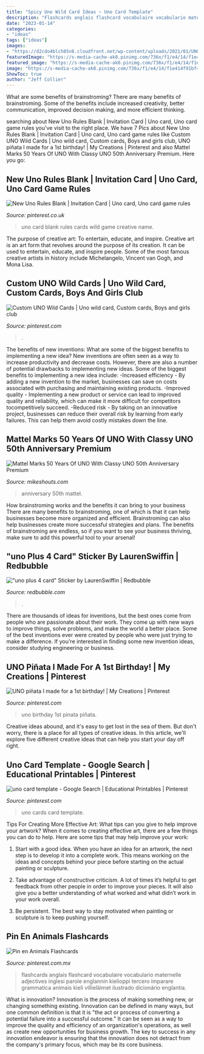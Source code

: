 ```yaml
---
title: "Spicy Uno Wild Card Ideas ~ Uno Card Template"
description: "Flashcards anglais flashcard vocabulaire vocabulario maternelle adjectives inglesi parole englannin kielioppi tercero imparare grammatica animais kieli villieläimet ilustrado dicionário englantia"
date: "2023-01-14"
categories:
- "ideas"
tags: ["ideas"]
images:
- "https://d2cdo4blch85n8.cloudfront.net/wp-content/uploads/2021/01/UNO-50th-Anniversary-Premium-Card-Set-image-5-1024x683.jpg"
featuredImage: "https://s-media-cache-ak0.pinimg.com/736x/f1/e4/14/f1e414f91bf4f9064438f099221ca6a4.jpg"
featured_image: "https://s-media-cache-ak0.pinimg.com/736x/f1/e4/14/f1e414f91bf4f9064438f099221ca6a4.jpg"
image: "https://s-media-cache-ak0.pinimg.com/736x/f1/e4/14/f1e414f91bf4f9064438f099221ca6a4.jpg"
ShowToc: true
author: "Jeff Collier"
---
```



What are some benefits of brainstroming?
There are many benefits of brainstroming. Some of the benefits include increased creativity, better communication, improved decision making, and more efficient thinking.

	

		
searching about New Uno Rules Blank | Invitation Card | Uno card, Uno card game rules you've visit to the right place. We have 7 Pics about New Uno Rules Blank | Invitation Card | Uno card, Uno card game rules like Custom UNO Wild Cards | Uno wild card, Custom cards, Boys and girls club, UNO piñata I made for a 1st birthday! | My Creations | Pinterest and also Mattel Marks 50 Years Of UNO With Classy UNO 50th Anniversary Premium. Here you go:
		
    
## New Uno Rules Blank | Invitation Card | Uno Card, Uno Card Game Rules

<img loading=lazy src="https://i.pinimg.com/originals/12/05/dd/1205ddd9a5b97f6fd41ebd25944a9b1d.jpg" onerror="this.onerror=null;this.src='https://tse1.mm.bing.net/th?id=OIP.Uvh8UwEOrTnIjGD2FTAwSgHaJ4&amp;pid=15.1';" alt="New Uno Rules Blank | Invitation Card | Uno card, Uno card game rules">

_Source: pinterest.co.uk_

>uno card blank rules cards wild game creative name. 

	

The purpose of creative art: To entertain, educate, and inspire.
Creative art is an art form that revolves around the purpose of its creation. It can be used to entertain, educate, and inspire people. Some of the most famous creative artists in history include Michelangelo, Vincent van Gogh, and Mona Lisa.

    
## Custom UNO Wild Cards | Uno Wild Card, Custom Cards, Boys And Girls Club

<img loading=lazy src="https://i.pinimg.com/736x/93/fb/be/93fbbee83ff4b9ebd3894c3b4d926ea6.jpg" onerror="this.onerror=null;this.src='https://tse1.mm.bing.net/th?id=OIP.S94KlHOhqXKAkWzcEB1S4AHaJ3&amp;pid=15.1';" alt="Custom UNO Wild Cards | Uno wild card, Custom cards, Boys and girls club">

_Source: pinterest.com_

>. 

	

The benefits of new inventions: What are some of the biggest benefits to implementing a new idea?
New inventions are often seen as a way to increase productivity and decrease costs. However, there are also a number of potential drawbacks to implementing new ideas. Some of the biggest benefits to implementing a new idea include: 
-Increased efficiency - By adding a new invention to the market, businesses can save on costs associated with purchasing and maintaining existing products. 
-Improved quality - Implementing a new product or service can lead to improved quality and reliability, which can make it more difficult for competitors tocompetitively succeed. 
-Reduced risk - By taking on an innovative project, businesses can reduce their overall risk by learning from early failures. This can help them avoid costly mistakes down the line.

    
## Mattel Marks 50 Years Of UNO With Classy UNO 50th Anniversary Premium

<img loading=lazy src="https://d2cdo4blch85n8.cloudfront.net/wp-content/uploads/2021/01/UNO-50th-Anniversary-Premium-Card-Set-image-5-1024x683.jpg" onerror="this.onerror=null;this.src='https://tse4.mm.bing.net/th?id=OIP.zZeXWZx2cbkrI-Ayfy3A1gHaE8&amp;pid=15.1';" alt="Mattel Marks 50 Years Of UNO With Classy UNO 50th Anniversary Premium">

_Source: mikeshouts.com_

>anniversary 50th mattel. 

	

How brainstroming works and the benefits it can bring to your business
There are many benefits to brainstroming, one of which is that it can help businesses become more organized and efficient. Brainstroming can also help businesses create more successful strategies and plans. The benefits of brainstroming are endless, so if you want to see your business thriving, make sure to add this powerful tool to your arsenal!

    
## &quot;uno Plus 4 Card&quot; Sticker By LaurenSwiffin | Redbubble

<img loading=lazy src="https://ih1.redbubble.net/image.960889097.6826/st,small,507x507-pad,600x600,f8f8f8.jpg" onerror="this.onerror=null;this.src='https://tse4.mm.bing.net/th?id=OIP.Rs-jn1G2WKLcQj7EcWu48wHaHa&amp;pid=15.1';" alt="&quot;uno plus 4 card&quot; Sticker by LaurenSwiffin | Redbubble">

_Source: redbubble.com_

>. 

	

There are thousands of ideas for inventions, but the best ones come from people who are passionate about their work. They come up with new ways to improve things, solve problems, and make the world a better place. Some of the best inventions ever were created by people who were just trying to make a difference. If you're interested in finding some new invention ideas, consider studying engineering or business.

    
## UNO Piñata I Made For A 1st Birthday! | My Creations | Pinterest

<img loading=lazy src="https://s-media-cache-ak0.pinimg.com/736x/44/fa/21/44fa2152ef78143d1f3d832b0834f6c9.jpg" onerror="this.onerror=null;this.src='https://tse2.mm.bing.net/th?id=OIP.xBWxvQOgT4mJlZ_kJHjQRQHaJ3&amp;pid=15.1';" alt="UNO piñata I made for a 1st birthday! | My Creations | Pinterest">

_Source: pinterest.com_

>uno birthday 1st pinata piñata. 

	

Creative ideas abound, and it's easy to get lost in the sea of them. But don't worry, there is a place for all types of creative ideas. In this article, we'll explore five different creative ideas that can help you start your day off right.

    
## Uno Card Template - Google Search | Educational Printables | Pinterest

<img loading=lazy src="https://s-media-cache-ak0.pinimg.com/736x/f1/e4/14/f1e414f91bf4f9064438f099221ca6a4.jpg" onerror="this.onerror=null;this.src='https://tse4.mm.bing.net/th?id=OIP.UXVjbOWwXbDWWETQtRsWsQHaCk&amp;pid=15.1';" alt="uno card template - Google Search | Educational Printables | Pinterest">

_Source: pinterest.com_

>uno cards card template. 

	

Tips For Creating More Effective Art: What tips can you give to help improve your artwork?
When it comes to creating effective art, there are a few things you can do to help. Here are some tips that may help improve your work: 
1. Start with a good idea. When you have an idea for an artwork, the next step is to develop it into a complete work. This means working on the ideas and concepts behind your piece before starting on the actual painting or sculpture. 

2. Take advantage of constructive criticism. A lot of times it’s helpful to get feedback from other people in order to improve your pieces. It will also give you a better understanding of what worked and what didn’t work in your work overall. 

3. Be persistent. The best way to stay motivated when painting or sculpture is to keep pushing yourself.

    
## Pin En Animals Flashcards

<img loading=lazy src="https://i.pinimg.com/736x/1a/75/e3/1a75e3e6a8d89debed00603e9a7ce8d4.jpg" onerror="this.onerror=null;this.src='https://tse4.mm.bing.net/th?id=OIP.UXe2pQ3WzCkQ1Wi2fS_MkQHaKe&amp;pid=15.1';" alt="Pin en Animals Flashcards">

_Source: pinterest.com.mx_

>flashcards anglais flashcard vocabulaire vocabulario maternelle adjectives inglesi parole englannin kielioppi tercero imparare grammatica animais kieli villieläimet ilustrado dicionário englantia. 

	

What is innovation?
Innovation is the process of making something new, or changing something existing. Innovation can be defined in many ways, but one common definition is that it is "the act or process of converting a potential failure into a successful outcome." 
It can be seen as a way to improve the quality and efficiency of an organization's operations, as well as create new opportunities for business growth. 
The key to success in any innovation endeavor is ensuring that the innovation does not detract from the company's primary focus, which may be its core business.

